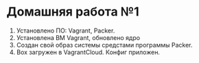 # Домашняя работа №1
1. Установлено ПО: Vagrant, Packer.
2. Установлена ВМ Vagrant, обновлено ядро
3. Создан свой образ системы средстами программы Packer.
4. Box загружен в VagrantCloud. Конфиг приложен.


